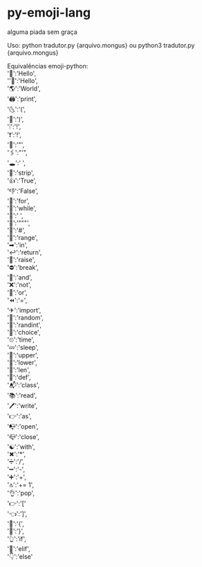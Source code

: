 # py-emoji-lang
alguma piada sem graça

Uso:
python tradutor.py {arquivo.mongus}
ou
python3 tradutor.py {arquivo.mongus}

Equivalências emoji-python:<br>
'👋':'Hello',<br>
''👋':'Hello',<br>
'🌎':'World',<br>
'🖨':'print',<br>
'🌜':'(',<br>
'🌛':')',<br>
'❕':'!',<br>
'❗':'!',<br>
'📎':'"',<br>
'🖇':"'",<br>
'🕳':' ',<br>
'👙':'strip',<br>
'👍':'True',<br>
'👎':'False',<br>
'🔁':'for',<br>
'🔂':'while',<br>
'📑':'  ',<br>
'📄':'"""',<br>
'📝':'#',<br>
'👐':'range',<br>
'➡':'in',<br>
'↩':'return',<br>
'🚩':'raise',<br>
'⛔':'break',<br>
'🤝':'and',<br>
'❌':'not',<br>
'🙌':'or',<br>
'⏪':'=',<br>
'✈':'import',<br>
'🎲':'random',<br>
'🔢':'randint',<br>
'🤔':'choice',<br>
'⏲':'time',<br>
'💤':'sleep',<br>
'👠':'upper',<br>
'👟':'lower',<br>
'🤏':'len',<br>
'📮':'def',<br>
'📬':'class',<br>
'📚':'read',<br>
'🖊':'write',<br>
'👉':'as',<br>
'📭':'open',<br>
'📪':'close',<br>
'☯':'with',<br>
'✖':'*',<br>
'➗':'/',<br>
'➖':'-',<br>
'➕':'+',<br>
'🔝':'+= 1',<br>
'👌':'pop',<br>
'👉':'['<br>
'👈':']',<br>
'🤜':'{',<br>
'🤛':'}',<br>
'👆':'if',<br>
'🖕':'elif',<br>
'👇':'else'<br>
